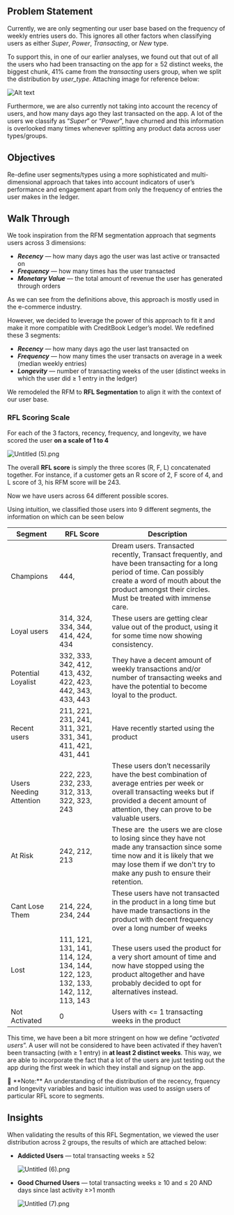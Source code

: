 ## Problem Statement

Currently, we are only segmenting our user base based on the frequency of weekly entries users do. This ignores all other factors when classifying users as either *Super*, *Power*, *Transacting*, or *New* type. 

To support this, in one of our earlier analyses, we found out that out of all the users who had been transacting on the app for ≥ 52 distinct weeks, the biggest chunk, 41% came from the *transacting* users group, when we split the distribution by *user_type*. Attaching image for reference below:

<img src="/Images/User Type Distribution.jpg" alt="Alt text" title="Optional title">

Furthermore, we are also currently not taking into account the recency of users, and how many days ago they last transacted on the app. A lot of the users we classify as “*Super*” or “*Power*”, have churned and this information is overlooked many times whenever splitting any product data across user types/groups.

## Objectives

Re-define user segments/types using a more sophisticated and multi-dimensional approach that takes into account indicators of user’s performance and engagement apart from only the frequency of entries the user makes in the ledger.

## Walk Through

We took inspiration from the RFM segmentation approach that segments users across 3 dimensions: 

- ***Recency*** — how many days ago the user was last active or transacted on
- ***Frequency*** — how many times has the user transacted
- ***Monetary Value*** — the total amount of revenue the user has generated through orders

As we can see from the definitions above, this approach is mostly used in the e-commerce industry. 

However, we decided to leverage the power of this approach to fit it and make it more compatible with CreditBook Ledger’s model. We redefined these 3 segments:

- ***Recency*** — how many days ago the user last transacted on
- ***Frequency*** — how many times the user transacts on average in a week (median weekly entries)
- ***Longevity*** — number of transacting weeks of the user (distinct weeks in which the user did ≥ 1 entry in the ledger)

We remodeled the RFM to **RFL Segmentation** to align it with the context of our user base.

### **RFL Scoring Scale**

For each of the 3 factors, recency, frequency, and longevity, we have scored the user **on a scale of 1 to 4**

![Untitled (5).png](https://prod-files-secure.s3.us-west-2.amazonaws.com/66b28ac1-811a-44c2-ab9a-0fe2f63adc42/748cf0c6-6f6a-4d82-9f55-3483d2c57540/Untitled_(5).png)

The overall **RFL score** is simply the three scores (R, F, L) concatenated together. For instance, if a customer gets an R score of 2, F score of 4, and L score of 3, his RFM score will be 243.

Now we have users across 64 different possible scores.

Using intuition, we classified those users into 9 different segments, the information on which can be seen below

| Segment | RFL Score | Description |
| --- | --- | --- |
| Champions | 444, | Dream users. Transacted recently, Transact frequently, and have been transacting for a long period of time. Can possibly create a word of mouth about the product amongst their circles. Must be treated with immense care. |
| Loyal users | 314, 324, 334, 344, 414, 424, 434 | These users are getting clear value out of the product, using it for some time now showing consistency. |
| Potential Loyalist | 332, 333, 342, 412, 413, 432, 422, 423, 442, 343, 433, 443 | They have a decent amount of weekly transactions and/or number of transacting weeks and have the potential to become loyal to the product. |
| Recent users | 211, 221, 231, 241, 311, 321, 331, 341, 411, 421, 431, 441 | Have recently started using the product |
| Users Needing Attention | 222, 223, 232, 233, 312, 313, 322, 323, 243 | These users don’t necessarily have the best combination of average entries per week or overall transacting weeks but if provided a decent amount of attention, they can prove to be valuable users. |
| At Risk | 242, 212, 213 | These are  the users we are close to losing since they have not made any transaction since some time now and it is likely that we may lose them if we don't try to make any push to ensure their retention. |
| Cant Lose Them | 214, 224, 234, 244 | These users have not transacted in the product in a long time but have made transactions in the product with decent frequency over a long number of weeks |
| Lost | 111, 121, 131, 141, 114, 124, 134, 144, 122, 123, 132, 133, 142, 112, 113, 143 | These users used the product for a very short amount of time and now have stopped using the product altogether and have probably decided to opt for alternatives instead. |
| Not Activated | 0 | Users with <= 1 transacting weeks in the product |

This time, we have been a bit more stringent on how we define “*activated users*”. A user will not be considered to have been activated if they haven’t been transacting (with ≥ 1 entry) in **at least 2 distinct weeks**. This way, we are able to incorporate the fact that a lot of the users are just testing out the app during the first week in which they install and signup on the app.

<aside>
📝 **Note:** An understanding of the distribution of the recency, frquency and longevity variables and basic intuition was used to assign users of particular RFL score to segments.

</aside>

## Insights

When validating the results of this RFL Segmentation, we viewed the user distribution across 2 groups, the results of which are attached below:

- **Addicted Users** — total transacting weeks ≥ 52
    
    ![Untitled (6).png](https://prod-files-secure.s3.us-west-2.amazonaws.com/66b28ac1-811a-44c2-ab9a-0fe2f63adc42/7490abc2-2667-446c-8bd7-7239084a8c91/Untitled_(6).png)
    
- **Good Churned Users** — total transacting weeks ≥ 10 and ≤ 20 AND days since last activity ≥>1 month
    
    ![Untitled (7).png](https://prod-files-secure.s3.us-west-2.amazonaws.com/66b28ac1-811a-44c2-ab9a-0fe2f63adc42/0c6d8575-eca0-4b11-a8cc-df4c6b2d1a61/Untitled_(7).png)
